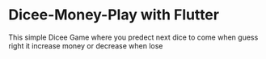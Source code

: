 # Dicee-Money-Play with Flutter
This simple Dicee Game where you predect next dice to come  when guess right it increase money or decrease when lose
